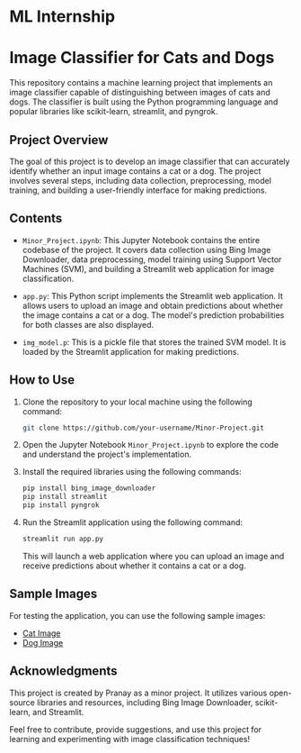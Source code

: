 # ML Internship 

# Image Classifier for Cats and Dogs

This repository contains a machine learning project that implements an image classifier capable of distinguishing between images of cats and dogs. The classifier is built using the Python programming language and popular libraries like scikit-learn, streamlit, and pyngrok.

## Project Overview

The goal of this project is to develop an image classifier that can accurately identify whether an input image contains a cat or a dog. The project involves several steps, including data collection, preprocessing, model training, and building a user-friendly interface for making predictions.

## Contents

- `Minor_Project.ipynb`: This Jupyter Notebook contains the entire codebase of the project. It covers data collection using Bing Image Downloader, data preprocessing, model training using Support Vector Machines (SVM), and building a Streamlit web application for image classification.

- `app.py`: This Python script implements the Streamlit web application. It allows users to upload an image and obtain predictions about whether the image contains a cat or a dog. The model's prediction probabilities for both classes are also displayed.

- `img_model.p`: This is a pickle file that stores the trained SVM model. It is loaded by the Streamlit application for making predictions.

## How to Use

1. Clone the repository to your local machine using the following command:

   ```bash
   git clone https://github.com/your-username/Minor-Project.git
   ```

2. Open the Jupyter Notebook `Minor_Project.ipynb` to explore the code and understand the project's implementation.

3. Install the required libraries using the following commands:

   ```bash
   pip install bing_image_downloader
   pip install streamlit
   pip install pyngrok
   ```

4. Run the Streamlit application using the following command:

   ```bash
   streamlit run app.py
   ```

   This will launch a web application where you can upload an image and receive predictions about whether it contains a cat or a dog.

## Sample Images

For testing the application, you can use the following sample images:

- [Cat Image](https://encrypted-tbn0.gstatic.com/images?q=tbn:ANd9GcSfx__RoRYzLDgXDiJxYGxLihJC4zoqV3V0xg&usqp=CAU.jpg)
- [Dog Image](https://specials-images.forbesimg.com/imageserve/6082931ef598a85b055afe77/960x0.jpg?cropX1=0&cropX2=3475&cropY1=182&cropY2=2137.jpg)

## Acknowledgments

This project is created by Pranay as a minor project. It utilizes various open-source libraries and resources, including Bing Image Downloader, scikit-learn, and Streamlit.

Feel free to contribute, provide suggestions, and use this project for learning and experimenting with image classification techniques!




